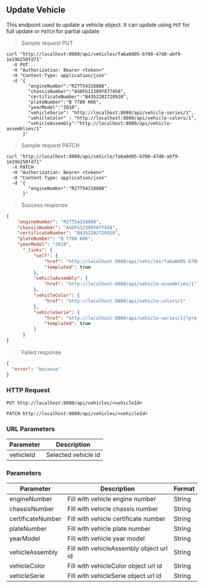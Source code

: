## Update Vehicle

This endpoint used to update a vehicle object. It can update using <code>PUT</code> for full update or <code>PATCH</code> for partial update

> Sample request PUT

```shell
curl "http://localhost:8080/api/vehicles/fa6a0d05-b700-47d8-abf9-1e19b250fd71"
  -X PUT
  -H "Authorization: Bearer <token>"
  -H "Content-Type: application/json"
  -d '{
        "engineNumber":"R27T54318888",
        "chassisNumber":"ASDFG12309Y877458",
        "certificateNumber":"B4352282728928",
        "plateNumber":"B 7788 KKK",
        "yearModel":"2010",
        "vehicleSerie": "http://localhost:8080/api/vehicle-series/1",
        "vehicleColor" : "http://localhost:8080/api/vehicle-colors/1",
        "vehicleAssembly":"http://localhost:8080/api/vehicle-assemblies/1"
      }'
```

> Sample request PATCH

```shell
curl "http://localhost:8080/api/vehicle/fa6a0d05-b700-47d8-abf9-1e19b250fd71"
  -X PATCH
  -H "Authorization: Bearer <token>"
  -H "Content-Type: application/json"
  -d '{
        "engineNumber":"R27T54318888"
      }'
```

> Success response

```json
{
    "engineNumber": "R27T54318888",
    "chassisNumber": "ASDFG12309Y877458",
    "certificateNumber": "B4352282728928",
    "plateNumber": "B 7788 KKK",
    "yearModel": "2010",
      "_links": {
          "self": {
              "href": "http://localhost:8080/api/vehicles/fa6a0d05-b700-47d8-abf9-1e19b250fd71{?projection}",
              "templated": true
          },
          "vehicleAssembly": {
              "href": "http://localhost:8080/api/vehicle-assemblies/1"
          },
          "vehicleColor": {
              "href": "http://localhost:8080/api/vehicle-colors/1"
          },
          "vehicleSerie": {
              "href": "http://localhost:8080/api/vehicle-series/1{?projection}",
              "templated": true
          }
      }
}
```

> Failed response

```json
{
  "error": "because"
}
```

### HTTP Request

`PUT http://localhost:8080/api/vehicles/<vehicleId>`

`PATCH http://localhost:8080/api/vehicles/<vehicleId>`

### URL Parameters

Parameter | Description
--------- | -----------
vehicleId | Selected vehicle id

### Parameters

Parameter | Description | Format
--------- | ----------- | ------
engineNumber | Fill with vehicle engine number | String
chassisNumber | Fill with vehicle chassis number | String
certificateNumber | Fill with vehicle certificate number | String
plateNumber | Fill with vehicle plate number | String
yearModel | Fill with vehicle year model | String
vehicleAssembly | Fill with vehicleAssembly object url id | String
vehicleColor | Fill with vehicleColor object url id | String
vehicleSerie | Fill with vehicleSerie object url id | String
